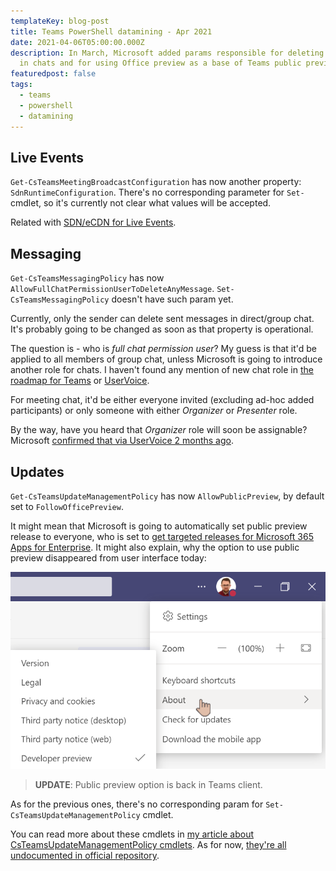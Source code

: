 ```yaml
---
templateKey: blog-post
title: Teams PowerShell datamining - Apr 2021
date: 2021-04-06T05:00:00.000Z
description: In March, Microsoft added params responsible for deleting messages
  in chats and for using Office preview as a base of Teams public preview.
featuredpost: false
tags:
  - teams
  - powershell
  - datamining
---
```

## Live Events

`Get-CsTeamsMeetingBroadcastConfiguration` has now another property: `SdnRuntimeConfiguration`. There's no corresponding parameter for `Set-` cmdlet, so it's currently not clear what values will be accepted.

Related with [SDN/eCDN for Live Events](https://docs.microsoft.com/en-us/microsoftteams/teams-live-events/set-up-for-teams-live-events#step-4-set-up-a-video-distribution-solution-for-live-events-in-teams).

## Messaging

`Get-CsTeamsMessagingPolicy` has now `AllowFullChatPermissionUserToDeleteAnyMessage`. `Set-CsTeamsMessagingPolicy` doesn't have such param yet.

Currently, only the sender can delete sent messages in direct/group chat. It's probably going to be changed as soon as that property is operational.

The question is - who is *full chat permission user*? My guess is that it'd be applied to all members of group chat, unless Microsoft is going to introduce another role for chats. I haven't found any mention of new chat role in [the roadmap for Teams](https://www.microsoft.com/en-us/microsoft-365/roadmap?filters=Microsoft%20Teams) or [UserVoice](https://microsoftteams.uservoice.com/).

For meeting chat, it'd be either everyone invited (excluding ad-hoc added participants) or only someone with either *Organizer* or *Presenter* role.

By the way, have you heard that *Organizer* role will soon be assignable? Microsoft [confirmed that via UserVoice 2 months ago](https://microsoftteams.uservoice.com/forums/555103-public/suggestions/34050022-ms-teams-meeting-delegation).

## Updates

`Get-CsTeamsUpdateManagementPolicy` has now `AllowPublicPreview`, by default set to `FollowOfficePreview`.

It might mean that Microsoft is going to automatically set public preview release to everyone, who is set to [get targeted releases for Microsoft 365 Apps for Enterprise](https://searchwindowsserver.techtarget.com/answer/How-do-I-get-access-to-Office-365-preview-versions).
It might also explain, why the option to use public preview disappeared from user interface today:

![No public preview option under About in Teams client](../../img/20210406-093501-js7zbuktx4.png "No public preview option under About in Teams client")

> **UPDATE**: Public preview option is back in Teams client.

As for the previous ones, there's no corresponding param for `Set-CsTeamsUpdateManagementPolicy` cmdlet.

You can read more about these cmdlets in [my article about CsTeamsUpdateManagementPolicy cmdlets](https://robdy.io/csteamsupdatemanagementpolicy-cmdlets/). As for now, [they're all undocumented in official repository](https://github.com/MicrosoftDocs/office-docs-powershell/issues/7186).

